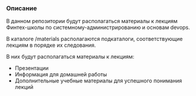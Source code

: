 ### Описание

В данном репозитории будут располагаться материалы к лекциям Финтех-школы по системному-администрированию и основам devops.

В каталоге /materials располагаются подкаталоги, соответствующие лекциям в порядке их следования.

В них будут располагаться материалы к лекциям:
* Презентации
* Информация для домашней работы
* Дополнительные учебные материалы для успешного понимания лекций